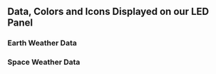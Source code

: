 ## Data, Colors and Icons Displayed on our LED Panel

### Earth Weather Data

### Space Weather Data
